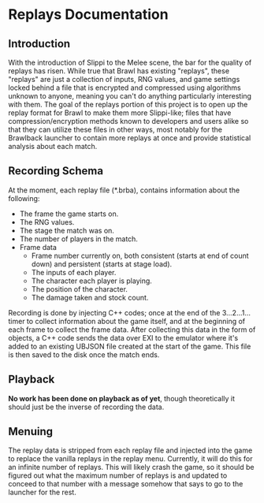 # Replays Documentation

## Introduction
With the introduction of Slippi to the Melee scene, the bar for the quality of replays has risen. While true that Brawl has existing "replays", these "replays" are just a collection of inputs, RNG values, and game settings locked behind a file that is encrypted and compressed using algorithms unknown to anyone, meaning you can't do anything particularly interesting with them. The goal of the replays portion of this project is to open up the replay format for Brawl to make them more Slippi-like; files that have compression/encryption methods known to developers and users alike so that they can utilize these files in other ways, most notably for the Brawlback launcher to contain more replays at once and provide statistical analysis about each match.

## Recording Schema
At the moment, each replay file (\*.brba), contains information about the following:
- The frame the game starts on.
- The RNG values.
- The stage the match was on.
- The number of players in the match.
- Frame data
  - Frame number currently on, both consistent (starts at end of count down) and persistent (starts at stage load).
  - The inputs of each player.
  - The character each player is playing.
  - The position of the character.
  - The damage taken and stock count.

Recording is done by injecting C++ codes; once at the end of the 3...2...1... timer to collect information about the game itself, and at the beginning of each frame to collect the frame data. After collecting this data in the form of objects, a C++ code sends the data over EXI to the emulator where it's added to an existing UBJSON file created at the start of the game. This file is then saved to the disk once the match ends.

## Playback
**No work has been done on playback as of yet**, though theoretically it should just be the inverse of recording the data.

## Menuing
The replay data is stripped from each replay file and injected into the game to replace the vanilla replays in the replay menu. Currently, it will do this for an infinite number of replays. This will likely crash the game, so it should be figured out what the maximum number of replays is and updated to conceed to that number with a message somehow that says to go to the launcher for the rest.
